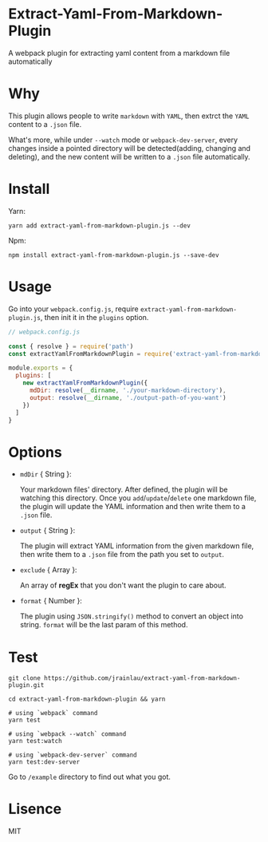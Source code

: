 # Extract-Yaml-From-Markdown-Plugin
A webpack plugin for extracting yaml content from a markdown file automatically

# Why
This plugin allows people to write `markdown` with `YAML`, then extrct the `YAML` content to a `.json` file.

What's more, while under `--watch` mode or `webpack-dev-server`, every changes inside a pointed directory will be detected(adding, changing and deleting), and the new content will be written to a `.json` file automatically.

# Install
Yarn: 
```
yarn add extract-yaml-from-markdown-plugin.js --dev
```

Npm: 
```
npm install extract-yaml-from-markdown-plugin.js --save-dev
```

# Usage
Go into your `webpack.config.js`, require `extract-yaml-from-markdown-plugin.js`, then init it in the `plugins` option.

```javascript
// webpack.config.js

const { resolve } = require('path')
const extractYamlFromMarkdownPlugin = require('extract-yaml-from-markdown-plugin.js')

module.exports = {
  plugins: [
    new extractYamlFromMarkdownPlugin({
      mdDir: resolve(__dirname, './your-markdown-directory'),
      output: resolve(__dirname, './output-path-of-you-want')
    })
  ]
}
```

# Options
- `mdDir` { String }:

  Your markdown files' directory. After defined, the plugin will be watching this directory. Once you `add`/`update`/`delete` one markdown file, the plugin will update the YAML information and then write them to a `.json` file.

- `output` { String }:

  The plugin will extract YAML information from the given markdown file, then write them to a `.json` file from the path you set to `output`.

- `exclude` { Array }:

  An array of **regEx** that you don't want the plugin to care about.

- `format` { Number }: 
  
  The plugin using `JSON.stringify()` method to convert an object into string. `format` will be the last param of this method.

# Test
```
git clone https://github.com/jrainlau/extract-yaml-from-markdown-plugin.git

cd extract-yaml-from-markdown-plugin && yarn

# using `webpack` command
yarn test

# using `webpack --watch` command
yarn test:watch

# using `webpack-dev-server` command
yarn test:dev-server
```
Go to `/example` directory to find out what you got.

# Lisence
MIT
  
